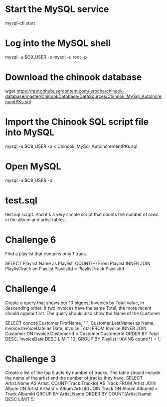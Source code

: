 # Start the MySQL service
mysql-ctl start

# Log into the MySQL shell
mysql -u $C9_USER -p
mysql -u root -p

# Download the chinook database
wget https://raw.githubusercontent.com/lerocha/chinook-database/master/ChinookDatabase/DataSources/Chinook_MySql_AutoIncrementPKs.sql

# Import the Chinook SQL script file into MySQL
mysql -u $C9_USER -p < Chinook_MySql_AutoIncrementPKs.sql

# Open MySQL
mysql -u $C9_USER -p

# test.sql
test.sql script.
And it's a very simple script that counts the number of rows in the album and artist tables.

# Challenge 6
Find a playlist that contains only 1 track.

SELECT Playlist.Name as Playlist, COUNT(*) From Playlist 
INNER JOIN PlaylistTrack on Playlist.PlaylistId = PlaylistTrack.PlaylistId 

# Challenge 4
Create a query that shows our 10 biggest invoices by Total value, in descending order. If two invoices have the same Total, the more recent should appear first. The query should also show the Name of the Customer

SELECT 
    concat(Customer.FirstName, " ", Customer.LastName) as Name,
    Invoice.InvoiceDate as Date,
    Invoice.Total
FROM Invoice
INNER JOIN Customer ON Invoice.CustomerId = Customer.CustomerId
ORDER BY Total DESC, InvoiceDate DESC
LIMIT 10;
GROUP BY Playlist HAVING count(*) = 1;

# Challenge 3 
Create a list of the top 5 acts by number of tracks. The table should include the name of the artist and the number of tracks they have.
SELECT Artist.Name AS Artist, COUNT(Track.TrackId) AS Track FROM Artist
JOIN Album ON Artist.ArtistId = Album.ArtistId
JOIN Track ON Album.AlbumId = Track.AlbumId
GROUP BY Artist.Name
ORDER BY COUNT(Artist.Name)
DESC LIMIT 5;
